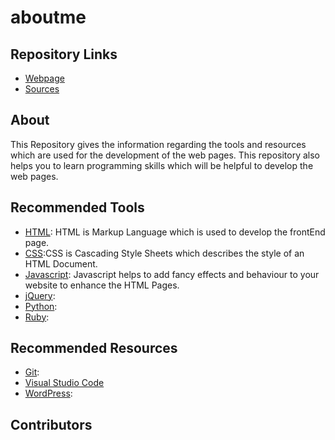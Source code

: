 # aboutme

## Repository Links

- [Webpage](https://nandinidoppalapudi.github.io/aboutme/)
- [Sources](https://github.com/Nandinidoppalapudi/aboutme)

## About

This Repository gives the information regarding the tools and resources which are used for the development of the web pages. This repository also helps you to learn programming skills which will be helpful to develop the web pages.

## Recommended Tools 

- [HTML](https://www.w3schools.com/html/): HTML is Markup Language which is used to develop the frontEnd page.
- [CSS](https://www.w3schools.com/css/):CSS is Cascading Style Sheets which describes the style of an HTML Document.
- [Javascript](https://www.codecademy.com/learn/learn-javascript): Javascript helps to add fancy effects and behaviour to your website to                                                                    enhance the HTML Pages. 
- [jQuery](https://www.w3schools.com/jquery/):
- [Python](https://www.learnpython.org/):
- [Ruby](https://www.codecademy.com/learn/learn-ruby):


## Recommended Resources

- [Git](https://git-scm.com/):
- [Visual Studio Code](https://code.visualstudio.com/)
- [WordPress](www.wordpress.com):

## Contributors
